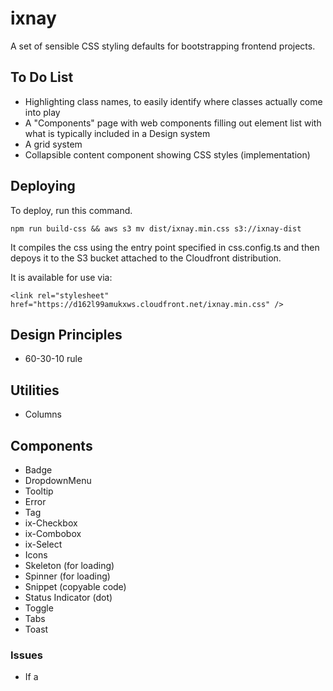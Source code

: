 # ixnay

A set of sensible CSS styling defaults for bootstrapping frontend projects.

## To Do List

- Highlighting class names, to easily identify where classes actually come into play
- A "Components" page with web components filling out element list with what is typically included in a Design system
- A grid system
- Collapsible content component showing CSS styles (implementation)

## Deploying

To deploy, run this command.

```
npm run build-css && aws s3 mv dist/ixnay.min.css s3://ixnay-dist
```

It compiles the css using the entry point specified in css.config.ts and then depoys it to the S3 bucket attached to the Cloudfront distribution.

It is available for use via:

```
<link rel="stylesheet" href="https://d162l99amukxws.cloudfront.net/ixnay.min.css" />
```

## Design Principles

- 60-30-10 rule

## Utilities

- Columns

## Components

- Badge
- DropdownMenu
- Tooltip
- Error
- Tag
- ix-Checkbox
- ix-Combobox
- ix-Select
- Icons
- Skeleton (for loading)
- Spinner (for loading)
- Snippet (copyable code)
- Status Indicator (dot)
- Toggle
- Tabs
- Toast

### Issues

- If a
